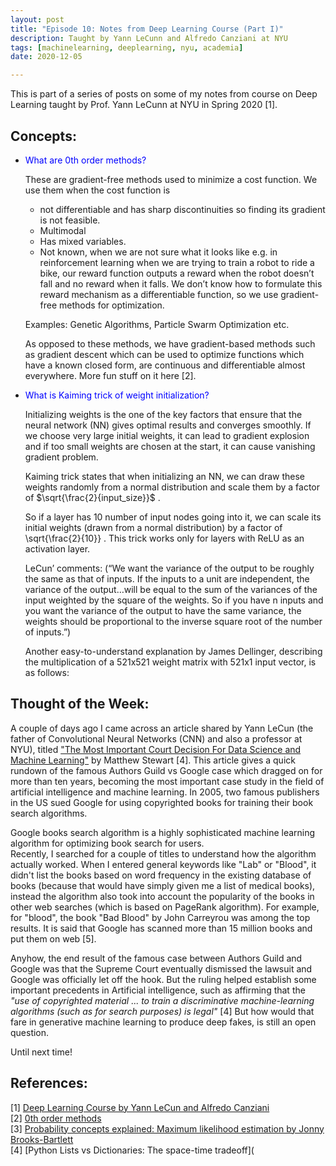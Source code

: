 ```yaml
---
layout: post
title: "Episode 10: Notes from Deep Learning Course (Part I)"
description: Taught by Yann LeCunn and Alfredo Canziani at NYU
tags: [machinelearning, deeplearning, nyu, academia]
date: 2020-12-05

---
```


This is part of a series of posts on some of my notes from course on Deep Learning taught by Prof. Yann LeCunn at NYU in Spring 2020 [1].

## Concepts:  

+ <span style="color:blue">What are 0th order methods?</span>       

  These are gradient-free methods used to minimize a cost function. We use them when the cost function is 

  - not differentiable and has sharp discontinuities so finding its gradient is not feasible. 
  - Multimodal
  - Has mixed variables. 
  - Not known, when we are not sure what it looks like e.g. in reinforcement learning when we are trying to train a robot to ride a bike, our reward function outputs a reward when the robot doesn’t fall and no reward when it falls. We don’t know how to formulate this reward mechanism as a differentiable function, so we use gradient-free methods for optimization.  

  Examples: Genetic Algorithms, Particle Swarm Optimization etc. 

   As opposed to these methods, we have gradient-based methods such as gradient descent which can be used to optimize functions which have a known closed form, are continuous and differentiable almost everywhere. More fun stuff on it here [2].   

  

+ <span style="color:blue">What is Kaiming trick of weight initialization?</span>   

   Initializing weights is the one of the key factors that ensure that the neural network (NN) gives optimal results and converges smoothly. If we choose very large initial weights, it can lead to gradient explosion and if too small weights are chosen at the start, it can cause vanishing gradient problem.

  Kaiming trick states that when initializing an NN, we can draw these weights randomly from a normal distribution and scale them by a factor of  $\sqrt{\frac{2}{input_size}}$ .

  So if a layer has 10 number of input nodes going into it, we can scale its initial weights (drawn from a normal distribution) by a factor of  \sqrt{\frac{2}{10}}  . This trick works only for layers with ReLU as an activation layer. 

   LeCun’ comments: (“We want the variance of the output to be roughly the same as that of inputs. If the inputs to a unit are independent, the variance of the output…will be equal to the sum of the variances of the input weighted by the square of the weights. So if you have n inputs and you want the variance of the output to have the same variance, the weights should be proportional to the inverse square root of the number of inputs.”)

   Another easy-to-understand explanation by James Dellinger, describing the multiplication of a 521x521 weight matrix with 521x1 input vector, is as follows:

  



## Thought of the Week:  

A couple of days ago I came across an article shared by Yann LeCun (the father of Convolutional Neural Networks (CNN) and also a professor at NYU), titled <a href="https://towardsdatascience.com/the-most-important-supreme-court-decision-for-data-science-and-machine-learning-44cfc1c1bcaf">"The Most Important Court Decision For Data Science and Machine Learning"</a> by Matthew Stewart [4]. This article gives a quick rundown of the famous Authors Guild vs Google case which dragged on for more than ten years, becoming the most important case study in the field of artificial intelligence and machine learning. In 2005, two famous publishers in the US sued Google for using copyrighted books for training their book search algorithms.  

Google books search algorithm is a highly sophisticated machine learning algorithm for optimizing book search for users.  
Recently, I searched for a couple of titles to understand how the algorithm actually worked. When I entered general keywords like "Lab" or "Blood", it didn't list the books based on word frequency in the existing database of books (because that would have simply given me a list of medical books), instead the algorithm also took into account the popularity of the books in other web searches (which is based on PageRank algorithm). For example, for "blood", the book "Bad Blood" by John Carreyrou was among the top results. It is said that Google has scanned more than 15 million books and put them on web [5].

Anyhow, the end result of the famous case between Authors Guild and Google was that the Supreme Court eventually dismissed the lawsuit and Google was officially let off the hook. But the ruling helped establish some important precedents in Artificial intelligence, such as affirming that the *"use of copyrighted material ... to train a discriminative machine-learning algorithms (such as for search purposes) is legal"* [4] But how would that fare in generative machine learning to produce deep fakes, is still an open question. 

 Until next time! 

## References:

[1] [Deep Learning Course by Yann LeCun and Alfredo Canziani](https://atcold.github.io/pytorch-Deep-Learning/)  
[2] [0th order methods](http://adl.stanford.edu/aa222/Lecture_Notes_files/chapter6_gradfree.pdf)  
[3] [Probability concepts explained: Maximum likelihood estimation by Jonny Brooks-Bartlett](https://towardsdatascience.com/probability-concepts-explained-maximum-likelihood-estimation-c7b4342fdbb1)  
[4] [Python Lists vs Dictionaries: The space-time tradeoff](